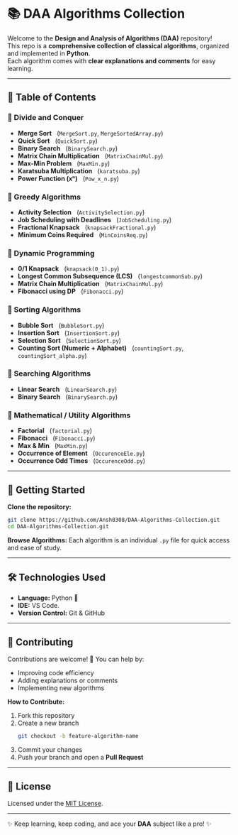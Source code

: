 # 📚 DAA Algorithms Collection

Welcome to the **Design and Analysis of Algorithms (DAA)** repository!  
This repo is a **comprehensive collection of classical algorithms**, organized and implemented in **Python**.  
Each algorithm comes with **clear explanations and comments** for easy learning.

***

## 📌 Table of Contents

### 🔹 Divide and Conquer
- **Merge Sort** &nbsp; (`MergeSort.py`, `MergeSortedArray.py`)
- **Quick Sort** &nbsp; (`QuickSort.py`)
- **Binary Search** &nbsp; (`BinarySearch.py`)
- **Matrix Chain Multiplication** &nbsp; (`MatrixChainMul.py`)
- **Max-Min Problem** &nbsp; (`MaxMin.py`)
- **Karatsuba Multiplication** &nbsp; (`karatsuba.py`)
- **Power Function (xⁿ)** &nbsp; (`Pow_x_n.py`)

### 🔹 Greedy Algorithms
- **Activity Selection** &nbsp; (`ActivitySelection.py`)
- **Job Scheduling with Deadlines** &nbsp; (`JobScheduling.py`)
- **Fractional Knapsack** &nbsp; (`knapsackFractional.py`)
- **Minimum Coins Required** &nbsp; (`MinCoinsReq.py`)

### 🔹 Dynamic Programming
- **0/1 Knapsack** &nbsp; (`knapsack(0_1).py`)
- **Longest Common Subsequence (LCS)** &nbsp; (`longestcommonSub.py`)
- **Matrix Chain Multiplication** &nbsp; (`MatrixChainMul.py`)
- **Fibonacci using DP** &nbsp; (`Fibonacci.py`)

### 🔹 Sorting Algorithms
- **Bubble Sort** &nbsp; (`BubbleSort.py`)
- **Insertion Sort** &nbsp; (`InsertionSort.py`)
- **Selection Sort** &nbsp; (`SelectionSort.py`)
- **Counting Sort (Numeric + Alphabet)** &nbsp; (`countingSort.py`, `countingSort_alpha.py`)

### 🔹 Searching Algorithms
- **Linear Search** &nbsp; (`LinearSearch.py`)
- **Binary Search** &nbsp; (`BinarySearch.py`)

### 🔹 Mathematical / Utility Algorithms
- **Factorial** &nbsp; (`factorial.py`)
- **Fibonacci** &nbsp; (`Fibonacci.py`)
- **Max & Min** &nbsp; (`MaxMin.py`)
- **Occurrence of Element** &nbsp; (`OccurenceEle.py`)
- **Occurrence Odd Times** &nbsp; (`OccurenceOdd.py`)

***

## 🚀 Getting Started

**Clone the repository:**
```bash
git clone https://github.com/Ansh0308/DAA-Algorithms-Collection.git
cd DAA-Algorithms-Collection.git
```

**Browse Algorithms:**
Each algorithm is an individual `.py` file for quick access and ease of study.

***

## 🛠️ Technologies Used

- **Language:** Python 🐍
- **IDE:** VS Code.
- **Version Control:** Git & GitHub

***

## 🤝 Contributing

Contributions are welcome! 🎉 You can help by:
- Improving code efficiency
- Adding explanations or comments
- Implementing new algorithms

**How to Contribute:**
1. Fork this repository
2. Create a new branch
   ```bash
   git checkout -b feature-algorithm-name
   ```
3. Commit your changes
4. Push your branch and open a **Pull Request**

***

## 📖 License

Licensed under the [MIT License](LICENSE).

***

✨ Keep learning, keep coding, and ace your **DAA** subject like a pro! ✨
